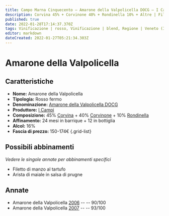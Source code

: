 ```yaml
---
title: Campo Marna Cinquecento – Amarone della Valpolicella DOCG – I Campi – Veneto (IT) – 150-174€ – 4★-5★
description: Corvina 45% + Corvinone 40% + Rondinella 10% + Altre | Filetto di manzo al tartufo – Arista di maiale in salsa di prugne
published: true
date: 2022-01-28T17:14:37.370Z
tags: Vinificazione | rosso, Vinificazione | blend, Regione | Veneto (IT), Vinificazione | fermo, Prezzi | 150-174€, corvina, rondinella, Alimento | maiale, Alimento-dettagli | arista, Aromatizzazione | in salsa di prugne, corvinone, Filetto di manzo al tartufo
editor: markdown
dateCreated: 2022-01-27T05:21:34.303Z
---
```


# Amarone della Valpolicella

## Caratteristiche
- **Nome:** <span class="nome">Amarone della Valpolicella</span>
- **Tipologia:** Rosso fermo
- **Denominazione:** <span class="denominazione">[Amarone della Valpolicella DOCG](/denominazioni/Italia/Veneto/DOCG/Amarone-della-Valpolicella)</span>
- **Produttore:** <span class="cantina">[I Campi](/produttori/Italia/Veneto/Monte-Zovo)</span> 
- **Composizione:** 45% [Corvina](/vitigni/Italia/bacca-nera/corvina) + 40% [Corvinone](/vitigni/Italia/bacca-nera/corvinone) + 10% [Rondinella](/vitigni/Italia/bacca-nera/rondinella) 
- **Affinamento:** 24 mesi in barrique + 12 in bottiglia
- **Alcol:** 16%
- **Fascia di prezzo:** 150-174€
{.grid-list}




## Possibili abbinamenti
*Vedere le singole annate per abbinamenti specifici*

- Filetto di manzo al tartufo
- Arista di maiale in salsa di prugne

## Annate
- Amarone della Valpolicella [2006](vini/Italia/Veneto/I-Campi/Campo-Marna-Cinquecento/2006) -- <span class="star-4"></span> -- 90/100
- Amarone della Valpolicella [2007](vini/Italia/Veneto/I-Campi/Campo-Marna-Cinquecento/2007) -- <span class="star-5"></span> -- 93/100